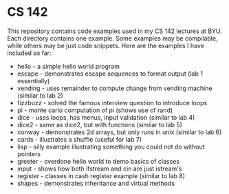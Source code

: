 # CS 142
This repository contains code examples used in my CS 142 lectures at BYU.
Each directory contains one example. Some examples may be compilable,
while others may be just code snippets. Here are the examples I have
included so far:

* hello - a simple hello world program
* escape - demonstrates escape sequences to format output (lab 1 essentially)
* vending - uses remainder to compute change from vending machine (similar to lab 2)
* fizzbuzz - solved the famous interview question to introduce loops
* pi - monte carlo computation of pi (shows use of rand)
* dice - uses loops, has menus, input validation (similar to lab 4)
* dice2 - same as dice2, but with functions (similar to lab 5)
* conway - demonstrates 2d arrays, but only runs in unix (similar to lab 6)
* cards - illustrates a shuffle (useful for lab 7)
* lisp - silly example illustrating something you could not do without pointers
* greeter - overdone hello world to demo basics of classes
* input - shows how both ifstream and cin are just istream's
* register - classes in cash register example (similar to lab 8)
* shapes - demonstrates inheritance and virtual methods
